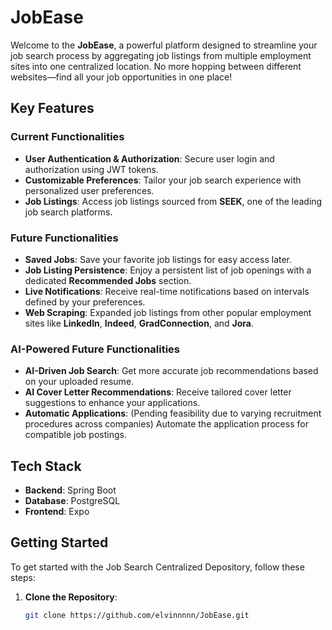 # JobEase

Welcome to the **JobEase**, a powerful platform designed to streamline your job search process by aggregating job listings from multiple employment sites into one centralized location. No more hopping between different websites—find all your job opportunities in one place!

## Key Features

### Current Functionalities

- **User Authentication & Authorization**: Secure user login and authorization using JWT tokens.
- **Customizable Preferences**: Tailor your job search experience with personalized user preferences.
- **Job Listings**: Access job listings sourced from **SEEK**, one of the leading job search platforms.

### Future Functionalities

- **Saved Jobs**: Save your favorite job listings for easy access later.
- **Job Listing Persistence**: Enjoy a persistent list of job openings with a dedicated **Recommended Jobs** section.
- **Live Notifications**: Receive real-time notifications based on intervals defined by your preferences.
- **Web Scraping**: Expanded job listings from other popular employment sites like **LinkedIn**, **Indeed**, **GradConnection**, and **Jora**.

### AI-Powered Future Functionalities

- **AI-Driven Job Search**: Get more accurate job recommendations based on your uploaded resume.
- **AI Cover Letter Recommendations**: Receive tailored cover letter suggestions to enhance your applications.
- **Automatic Applications**: (Pending feasibility due to varying recruitment procedures across companies) Automate the application process for compatible job postings.

## Tech Stack

- **Backend**: Spring Boot
- **Database**: PostgreSQL
- **Frontend**: Expo

## Getting Started

To get started with the Job Search Centralized Depository, follow these steps:

1. **Clone the Repository**:
   ```bash
   git clone https://github.com/elvinnnnn/JobEase.git
